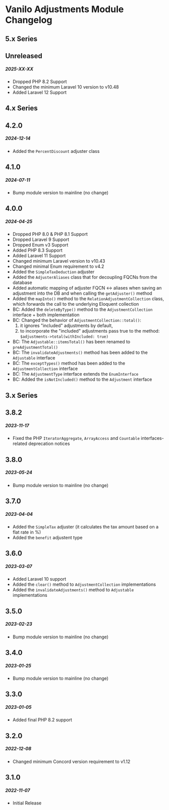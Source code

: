 # Vanilo Adjustments Module Changelog

## 5.x Series

## Unreleased
##### 2025-XX-XX

- Dropped PHP 8.2 Support
- Changed the minimum Laravel 10 version to v10.48
- Added Laravel 12 Support

## 4.x Series

## 4.2.0
##### 2024-12-14

- Added the `PercentDiscount` adjuster class

## 4.1.0
##### 2024-07-11

- Bump module version to mainline (no change)

## 4.0.0
##### 2024-04-25

- Dropped PHP 8.0 & PHP 8.1 Support
- Dropped Laravel 9 Support
- Dropped Enum v3 Support
- Added PHP 8.3 Support
- Added Laravel 11 Support
- Changed minimum Laravel version to v10.43
- Changed minimal Enum requirement to v4.2
- Added the `SimpleTaxDeduction` adjuster
- Added the `AdjusterAliases` class that for decoupling FQCNs from the database
- Added automatic mapping of adjuster FQCN <-> aliases when saving an adjustment into the DB and when calling the `getAdjuster()` method
- Added the `mapInto()` method to the `RelationAdjustmentCollection` class, which forwards the call to the underlying Eloquent collection
- BC: Added the `deleteByType()` method to the `AdjustmentCollection` interface + both implementation
- BC: Changed the behavior of `AdjustmentCollection::total()`:
  1. it ignores "included" adjustments by default,
  2. to incorporate the "included" adjustments pass true to the method: `$adjustments->total(withIncluded: true)` 
- BC: The `Adjustable::itemsTotal()` has been renamed to `preAdjustmentTotal()`
- BC: The `invalidateAdjustments()` method has been added to the `Adjustable` interface
- BC: The `exceptTypes()` method has been added to the `AdjustmentCollection` interface
- BC: The `AdjustmentType` interface extends the `EnumInterface`
- BC: Added the `isNotIncluded()` method to the `Adjustment` interface

## 3.x Series

## 3.8.2
##### 2023-11-17

- Fixed the PHP `IteratorAggregate`, `ArrayAccess` and `Countable` interfaces-related deprecation notices

## 3.8.0
##### 2023-05-24

- Bump module version to mainline (no change)

## 3.7.0
##### 2023-04-04

- Added the `SimpleTax` adjuster (it calculates the tax amount based on a flat rate in %)
- Added the `benefit` adjustent type

## 3.6.0
##### 2023-03-07

- Added Laravel 10 support
- Added the `clear()` method to `AdjustmentCollection` implementations
- Added the `invalidateAdjustments()` method to `Adjustable` implementations

## 3.5.0
##### 2023-02-23

- Bump module version to mainline (no change)

## 3.4.0
##### 2023-01-25

- Bump module version to mainline (no change)

## 3.3.0
##### 2023-01-05

- Added final PHP 8.2 support

## 3.2.0
##### 2022-12-08

- Changed minimum Concord version requirement to v1.12

## 3.1.0
##### 2022-11-07

- Initial Release
